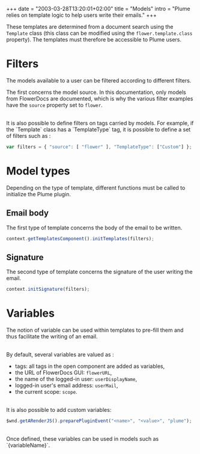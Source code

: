 +++
date = "2003-03-28T13:20:01+02:00"
title = "Models"
intro = "Plume relies on template logic to help users write their emails."
+++

These templates are determined from a document search using the `Template` class (this class can be modified using the `flower.template.class` property).
The templates must therefore be accessible to Plume users.

# Filters

The models available to a user can be filtered according to different filters. 

The first concerns the model source. In this documentation, only models from FlowerDocs are documented, which is why the various filter examples have the `source` property set to `flower`.

<br/>
It is also possible to define filters on tags carried by models. For example, if the `Template` class has a `TemplateType` tag, it is possible to define a set of filters such as :  

```javascript
var filters = { "source": [ "flower" ], "TemplateType": ["Custom"] };
```

# Model types

Depending on the type of template, different functions must be called to initialize the Plume plugin.

## Email body

The first type of template concerns the body of the email to be written.

```javascript
context.getTemplatesComponent().initTemplates(filters);
```

## Signature

The second type of template concerns the signature of the user writing the email.

```javascript
context.initSignature(filters);
```


# Variables

The notion of variable can be used within templates to pre-fill them and thus facilitate the writing of an email.

<br/>
By default, several variables are valued as : 

* tags: all tags in the open component are added as variables,
* the URL of FlowerDocs GUI: `flowerURL`,
* the name of the logged-in user: `userDisplayName`,
* logged-in user's email address: `userMail`,
* the current scope: `scope`.

<br/>
It is also possible to add custom variables: 

```javascript
$wnd.getARenderJS().preparePluginEvent("<name>", "<value>", "plume");
```

<br/>
Once defined, these variables can be used in models such as `{variableName}`.